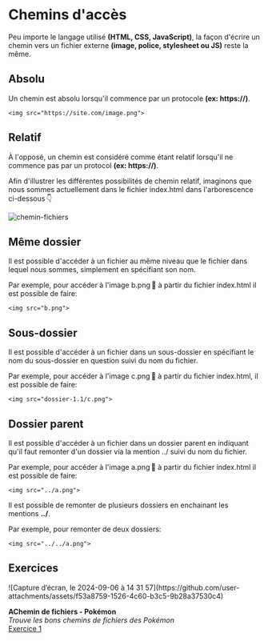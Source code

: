 # Chemins d'accès
Peu importe le langage utilisé **(HTML, CSS, JavaScript)**, la façon d'écrire un chemin vers un fichier externe **(image, police, stylesheet ou JS)** reste la même.

## Absolu

Un chemin est absolu lorsqu'il commence par un protocole **(ex: https://)**.

```
<img src="https://site.com/image.png">
```

## Relatif

À l'opposé, un chemin est considéré comme étant relatif lorsqu'il ne commence pas par un protocol **(ex: https://)**.

Afin d'illustrer les différentes possibilités de chemin relatif, imaginons que nous sommes actuellement dans le fichier index.html dans l'arborescence ci-dessous 👇

![chemin-fichiers](https://github.com/user-attachments/assets/90c6a45a-1cbb-4b23-b233-60b86b6a6f6d)


## Même dossier
Il est possible d'accéder à un fichier au même niveau que le fichier dans lequel nous sommes, simplement en spécifiant son nom.

Par exemple, pour accéder à l'image b.png 🌄 à partir du fichier index.html il est possible de faire:

```
<img src="b.png">
```

## Sous-dossier
Il est possible d'accéder à un fichier dans un sous-dossier en spécifiant le nom du sous-dossier en question suivi du nom du fichier.

Par exemple, pour accéder à l'image c.png 🌄 à partir du fichier index.html, il est possible de faire:

```
<img src="dossier-1.1/c.png">
```

## Dossier parent
Il est possible d'accéder à un fichier dans un dossier parent en indiquant qu'il faut remonter d'un dossier via la mention ../ suivi du nom du fichier.

Par exemple, pour accéder à l'image a.png 🌄 à partir du fichier index.html il est possible de faire:

```
<img src="../a.png">
```

Il est possible de remonter de plusieurs dossiers en enchainant les mentions **../**.

Par exemple, pour remonter de deux dossiers:

```
<img src="../../a.png">
```

## Exercices

<div class="grid grid-auto" markdown>
![Capture d’écran, le 2024-09-06 à 14 31 57](https://github.com/user-attachments/assets/f53a8759-1526-4c60-b3c5-9b28a37530c4)




  **AChemin de fichiers - Pokémon**<br>
  _Trouve les bons chemins de fichiers des Pokémon_<br>
  [Exercice 1](https://tim-montmorency.com/compendium/582-111%E2%80%93web1/exercices/arborescence_exercice_01.html)
</div>

